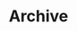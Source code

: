 ---
layout: posts
title: Archive
permalink: /posts-by-date/
collection: projects
entries_layout: grid
header:
    teaser: "/assets/images/PythonCode.jpg"
    caption: "Photo credit: [**Unsplash**](https://unsplash.com)"
sort_by: date
sort_order: reverse
---